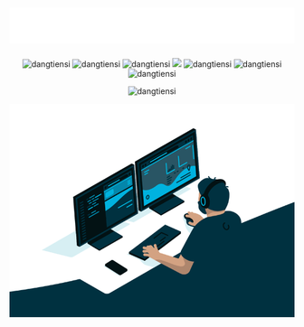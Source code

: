 <h1 align="center">
  <img src="https://raw.githubusercontent.com/dangtiensi/dangtiensi/main/src/name.svg" alt="Đặng Tiến Sĩ" />
</h1>

<p align="center">
  <img src="https://img.shields.io/badge/-PHP-%23584771?style=flat-square&logo=php&logoColor=fffff" alt="dangtiensi" />
  <img src="https://img.shields.io/badge/-HTML5-%23E44D27?style=flat-square&logo=html5&logoColor=ffffff" alt="dangtiensi" />
  <img src="https://img.shields.io/badge/-CSS3-%231572B6?style=flat-square&logo=css3" alt="dangtiensi" />
  <img src="https://img.shields.io/badge/-JavaScript-%23F7DF1C?style=flat-square&logo=javascript&logoColor=000000&labelColor=%23F7DF1C&color=%23FFCE5A" />
  <img src="https://img.shields.io/badge/-Vue.js-%232c3e50?style=flat-square&logo=Vue.js" alt="dangtiensi" />
  <img src="https://img.shields.io/badge/-React-%23282C34?style=flat-square&logo=react" alt="dangtiensi" />
  <img src="https://visitor-badge.glitch.me/badge?page_id=dangtiensi.dangtiensi" alt="dangtiensi" />
</p>

<p align="center">
  <img src="https://github-readme-stats.vercel.app/api?username=dangtiensi&show_icons=true&hide_title=true" alt="dangtiensi" />
</p>

<p align="center">
  <img src="https://raw.githubusercontent.com/dangtiensi/dangtiensi/main/src/code.gif" alt="dangtiensi" />
</p>

